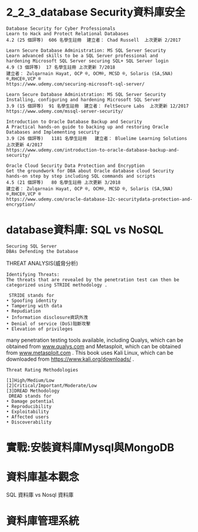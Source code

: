 # 2_2_3_database Security資料庫安全

```
Database Security for Cyber Professionals
Learn to Hack and Protect Relational Databases
4.2 (25 個評等)  606 名學生註冊  建立者： Chad Russell  上次更新 2/2017

```

```
Learn Secure Database Administration: MS SQL Server Security
Learn advanced skills to be a SQL Server professional and 
hardening Microsoft SQL Server securing SQL+ SQL Server login
4.9 (3 個評等)  17 名學生註冊 上次更新 7/2018
建立者： Zulqarnain Hayat, OCP ®, OCM®, MCSD ®, Solaris (SA,SNA) ®,RHCE®,VCP ®
https://www.udemy.com/securing-microsoft-sql-server/
```
```
Learn Secure Database Administration: MS SQL Server Security
Installing, configuring and hardening Microsoft SQL Server
3.9 (15 個評等)  91 名學生註冊  建立者： FeltSecure Labs  上次更新 12/2017
https://www.udemy.com/mssql-server-security/
```
```
Introduction to Oracle Database Backup and Security
A Practical hands-on guide to backing up and restoring Oracle Databases and Implementing security
3.9 (26 個評等)   1181 名學生註冊   建立者： Bluelime Learning Solutions  上次更新 4/2017
https://www.udemy.com/introduction-to-oracle-database-backup-and-security/
```
```
Oracle Cloud Security Data Protection and Encryption
Get the groundwork for DBA about Oracle database cloud Security 
hands-on step by step including SQL commands and scripts
4.5 (21 個評等)   80 名學生註冊 上次更新 3/2018
建立者： Zulqarnain Hayat, OCP ®, OCM®, MCSD ®, Solaris (SA,SNA) ®,RHCE®,VCP ®
https://www.udemy.com/oracle-database-12c-securitydata-protection-and-encryption/
```


# database資料庫: SQL vs NoSQL

```
Securing SQL Server
DBAs Defending the Database
```
THREAT ANALYSIS(威脅分析)
```
Identifying Threats:
The threats that are revealed by the penetration test can then be categorized using STRIDE methodology . 
 
 STRIDE stands for
• Spoofing identity
• Tampering with data
• Repudiation
• Information disclosure資訊外洩
• Denial of service (DoS)阻斷攻擊
• Elevation of privileges 
```

many penetration testing tools available, including Qualys, which can
be obtained from www.qualys.com and Metasploit, which can be obtained from
www.metasploit.com . This book uses Kali Linux, which can be downloaded from
https://www.kali.org/downloads/ . 

```
Threat Rating Methodologies

[1]High/Medium/Low 
[2]Critical/Important/Moderate/Low
[3]DREAD Methodology
 DREAD stands for
• Damage potential
• Reproducibility
• Exploitability
• Affected users
• Discoverability 
```
# 實戰:安裝資料庫Mysql與MongoDB

# 資料庫基本觀念

SQL 資料庫 vs Nosql 資料庫


# 資料庫管理系統

